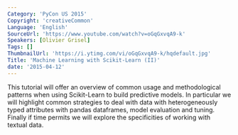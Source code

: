 ```yaml
---
Category: 'PyCon US 2015'
Copyright: 'creativeCommon'
Language: 'English'
SourceUrl: 'https://www.youtube.com/watch?v=oGqGxvqA9-k'
Speakers: [Olivier Grisel]
Tags: []
ThumbnailUrl: 'https://i.ytimg.com/vi/oGqGxvqA9-k/hqdefault.jpg'
Title: 'Machine Learning with Scikit-Learn (II)'
date: '2015-04-12'
---
```

This tutorial will offer an overview of common usage and methodological patterns when using Scikit-Learn to build predictive models. In particular we will highlight common strategies to deal with data with heterogeneously typed attributes with pandas dataframes, model evaluation and tuning. Finally if time permits we will explore the specificities of working with textual data.

